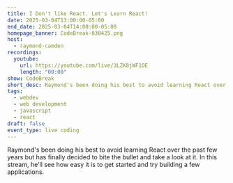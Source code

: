 ```yaml
---
title: I Don't like React. Let's Learn React!
date: 2025-03-04T13:00:00-05:00
end_date: 2025-03-04T14:00:00-05:00
homepage_banner: CodeBreak-030425.png
host:
  - raymond-camden
recordings:
  youtube:
    url: https://youtube.com/live/3LZK8jWF1OE
    length: "00:00"
show: CodeBreak
short_desc: Raymond's been doing his best to avoid learning React over the past few years but has finally decided to bite the bullet and take a look at it. In this stream, he'll see how easy it is to get started and try building a few applications.
tags:
  - webdev
  - web development
  - javascript
  - react
draft: false
event_type: live coding
---
```


Raymond's been doing his best to avoid learning React over the past few years but has finally decided to bite the bullet and take a look at it. In this stream, he'll see how easy it is to get started and try building a few applications.
